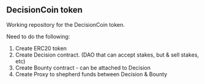 ## DecisionCoin token

Working repository for the DecisionCoin token. 

Need to do the following:
1. Create ERC20 token
2. Create Decision contract. (DAO that can accept stakes, but & sell stakes, etc)
3. Create Bounty contract - can be attached to Decision
4. Create Proxy to shepherd funds between Decision & Bounty 

